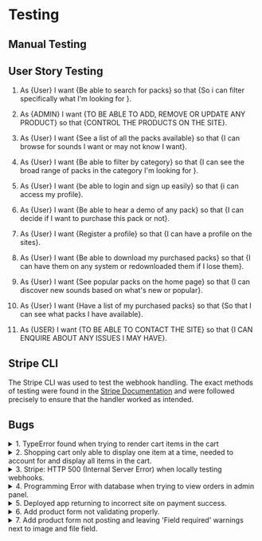 # Testing

## Manual Testing

## User Story Testing

1. As {User} I want {Be able to search for packs} so that {So i can filter specifically what I'm looking for }.

2. As {ADMIN} I want {TO BE ABLE TO ADD, REMOVE OR UPDATE ANY PRODUCT} so that {CONTROL THE PRODUCTS ON THE SITE}.

3. As {User} I want {See a list of all the packs available} so that {I can browse for sounds I want or may not know I want}.

4. As {User} I want {Be able to filter by category} so that {I can see the broad range of packs in the category I'm looking for }.

5. As {User} I want {be able to login and sign up easily} so that {i can access my profile}.

6. As {User} I want {Be able to hear a demo of any pack} so that {I can decide if I want to purchase this pack or not}.

7. As {User} I want {Register a profile} so that {I can have a profile on the sites}.

8. As {User} I want {Be able to download my purchased packs} so that {I can have them on any system or redownloaded them if I lose them}.

9. As {User} I want {See popular packs on the home page} so that {I can discover new sounds based on what's new or popular}.

10. As {User} I want {Have a list of my purchased packs} so that {So that I can see what packs I have available}.

11. As {USER} I want {TO BE ABLE TO CONTACT THE SITE} so that {I CAN ENQUIRE ABOUT ANY ISSUES I MAY HAVE}.

## Stripe CLI

 The Stripe CLI was used to test the webhook handling. The exact methods of testing were found in the [Stripe Documentation](https://stripe.com/docs/payments/handling-payment-events#use-cli) and were followed precisely to ensure that the handler worked as intended. 


## Bugs

<details>
 <summary>1. TypeError found when trying to render cart items in the cart</summary>
 This was fixed by introducing the quantity variable to the for loop. 

```
    for item_id, quantity in cart.items():
            pack = get_object_or_404(Packs, pk=item_id)
            total += pack.price
            product_count += 1
            stripe_price_id = pack.stripe_price_id
            cart_items.append({
                'item_id': item_id,
                'quantity': quantity,
                'pack': pack,
                'stripe_price_id': stripe_price_id,
            })
```
</details>


<details>
 <summary>2. Shopping cart only able to display one item at a time, needed to account for and display all items in the cart.</summary>
 This was tricky to fix as I was using Stripe Checkout, which uses stripe_price_id's to determine the product being sold. This is relayed using this code from the Stripe documentation.

 ```
    def create_checkout_session():
        try:
            checkout_session = stripe.checkout.Session.create(
                line_items=[
                    {
                        # Provide the exact Price ID (for example, pr_1234) of the product you want to sell
                        'price': '{{PRICE_ID}}',
                        'quantity': 1,
                    },
                ],
                mode='payment',
                success_url=YOUR_DOMAIN + '/success.html',
                cancel_url=YOUR_DOMAIN + '/cancel.html',
            )
        except Exception as e:
            return str(e)

        return redirect(checkout_session.url, code=303)
 ```

Products are added on the Stripe dashboard and you use the given price_id to reference items in your code, normally giving each item a checkout page of their own. I resolved this using the following code, grabbing every item from the shopping cart, their individual stripe_price_id (which I defined for each product in the Packs model) and appending the information to the array that Stripe's documentation uses. 

```
def create_checkout_session(request):
    """ Create checkout session Stripe """

    YOUR_DOMAIN = 'https://8000-hollownotempty-portfolio-kuwz79nvo6k.ws-eu34.gitpod.io/'

    cart = request.session.get('cart', {})

    line_items = []

    for item_id, quantity in cart.items():
        pack = get_object_or_404(Packs, pk=item_id)
        stripe_price_id = pack.stripe_price_id
        pd = {
            'price': stripe_price_id,
            'quantity': quantity,
        }
        
        line_items.append(pd)

    checkout_session = stripe.checkout.Session.create(
        line_items=line_items,
        mode='payment',
        success_url=YOUR_DOMAIN + 'checkout/success/',
        cancel_url=YOUR_DOMAIN + 'cart/',
    )

    return redirect(checkout_session.url, code=303)
```

With this code, the Stripe checkout page displays the checkout for all the items in the cart. 
</details>

<details>
 <summary>3. Stripe: HTTP 500 (Internal Server Error) when locally testing webhooks.</summary>
    The solution for this was quite easy as it was simply a matter of adding a trailing '/' to the webhook url 
</details>

<details>
 <summary>4. Programming Error with database when trying to view orders in admin panel.</summary>
    From digging around on the internet, I believe this was an issue with my database that I couldn't quite pin point, so to solve the problem I flushed my database out and migrated it again. This fixed the issue but unfortunately deleted my superusers and product info so I had to re-make them. 
</details>

<details>
 <summary>5. Deployed app returning to incorrect site on payment success.</summary>
    I realised after deployment that the YOUR_DOMAIN variable was still returning to the local host. Once this was changed to the heroku domain, the site worked perfectly. 
</details>


<details>
 <summary>6. Add product form not validating properly.</summary>
    The view for adding a product was using `form.save` and not `form.save()`, causing it not to validate properly.
</details>

<details>
 <summary>7. Add product form not posting and leaving 'Field required' warnings next to image and file field.</summary>
    This was fixed by adding the enctype to the form element. 

```
<form action="{% url 'add_product' %}" class="form" method="POST" enctype="multipart/form-data">
            {% csrf_token %}
            {{ form|crispy }}
            <button type="submit" class="btn btn-dark mt-3">Add Product</button>
        </form>
```
</details>
